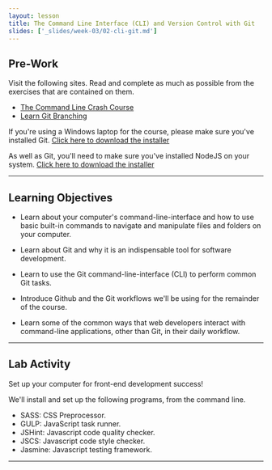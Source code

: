 ```yaml
---
layout: lesson
title: The Command Line Interface (CLI) and Version Control with Git
slides: ['_slides/week-03/02-cli-git.md']
---
```


## Pre-Work

Visit the following sites. Read and complete as much as possible from the exercises that are contained on them.

- [The Command Line Crash Course](http://cli.learncodethehardway.org/book/)
- [Learn Git Branching](http://pcottle.github.io/learnGitBranching/)

If you're using a Windows laptop for the course, please make sure you've installed Git.  [Click here to download the installer](https://git-scm.com/download/win)


As well as Git, you'll need to make sure you've installed NodeJS on your system.
[Click here to download the installer](https://nodejs.org/en/)

---

## Learning Objectives

- Learn about your computer's command-line-interface and how to use basic built-in commands to navigate and manipulate files and folders on your computer.

- Learn about Git and why it is an indispensable tool for software development.

- Learn to use the Git command-line-interface (CLI) to perform common Git tasks.

- Introduce Github and the Git workflows we'll be using for the remainder of the course.

- Learn some of the common ways that web developers interact with command-line applications, other than Git, in their daily workflow.

---

## Lab Activity

Set up your computer for front-end development success!

We'll install and set up the following programs, from the command line.

- SASS: CSS Preprocessor.
- GULP: JavaScript task runner.
- JSHint: Javascript code quality checker.
- JSCS: Javascript code style checker.
- Jasmine: Javascript testing framework.

---